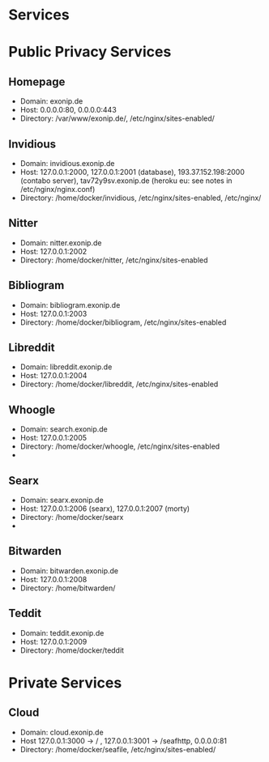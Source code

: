 # Services

# Public Privacy Services
## Homepage
- Domain: exonip.de
- Host: 0.0.0.0:80, 0.0.0.0:443
- Directory: /var/www/exonip.de/, /etc/nginx/sites-enabled/

## Invidious
- Domain: invidious.exonip.de
- Host: 127.0.0.1:2000, 127.0.0.1:2001 (database), 193.37.152.198:2000 (contabo server), tav72y9sv.exonip.de (heroku eu: see notes in /etc/nginx/nginx.conf)
- Directory: /home/docker/invidious, /etc/nginx/sites-enabled, /etc/nginx/

## Nitter
- Domain: nitter.exonip.de
- Host: 127.0.0.1:2002
- Directory: /home/docker/nitter, /etc/nginx/sites-enabled

## Bibliogram
- Domain: bibliogram.exonip.de
- Host: 127.0.0.1:2003
- Directory: /home/docker/bibliogram, /etc/nginx/sites-enabled

## Libreddit
- Domain: libreddit.exonip.de
- Host: 127.0.0.1:2004
- Directory: /home/docker/libreddit, /etc/nginx/sites-enabled

## Whoogle
- Domain: search.exonip.de
- Host: 127.0.0.1:2005
- Directory: /home/docker/whoogle, /etc/nginx/sites-enabled
- 
## Searx
- Domain: searx.exonip.de
- Host: 127.0.0.1:2006 (searx), 127.0.0.1:2007 (morty)
- Directory: /home/docker/searx
- 
## Bitwarden
- Domain: bitwarden.exonip.de
- Host: 127.0.0.1:2008
- Directory: /home/bitwarden/

## Teddit
- Domain: teddit.exonip.de
- Host: 127.0.0.1:2009
- Directory: /home/docker/teddit

# Private Services
## Cloud
- Domain: cloud.exonip.de
- Host 127.0.0.1:3000 -> / , 127.0.0.1:3001 -> /seafhttp, 0.0.0.0:81
- Directory: /home/docker/seafile, /etc/nginx/sites-enabled/
